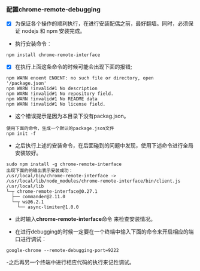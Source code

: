 ### 配置chrome-remote-debugging
- [x] 为保证各个操作的顺利执行，在进行安装配偶之前，最好翻墙。同时，必须保证 nodejs 和 npm 安装完成。
- 执行安装命令：
```
npm install chrome-remote-interface
```
- [x] 在执行上面这条命令的时候可能会出现下面的报错;
```
npm WARN enoent ENOENT: no such file or directory, open '/package.json'
npm WARN !invalid#1 No description
npm WARN !invalid#1 No repository field.
npm WARN !invalid#1 No README data
npm WARN !invalid#1 No license field.
```
- 这个错误提示是因为本目录下没有packag.json。
```
使用下面的命令，生成一个默认的package.json文件
npm init -f
```
- 之后执行上述的安装命令，在后面碰到的问题中发现，使用下述命令进行全局安装较好。
```
sudo npm install -g chrome-remote-interface
出现下面的的输出表示安装成功：
/usr/local/bin/chrome-remote-interface -> /usr/local/lib/node_modules/chrome-remote-interface/bin/client.js
/usr/local/lib
└─┬ chrome-remote-interface@0.27.1 
  ├── commander@2.11.0 
  └─┬ ws@6.2.1 
    └── async-limiter@1.0.0
```
- 此时输入**chrome-remote-interface**命令 来检查安装情况。

- 在进行debugging的时候一定要在一个终端中输入下面的命令来开启相应的端口进行调试：
```
google-chrome --remote-debugging-port=9222
```

-之后再另一个终端中进行相应代码的执行来记性调试。